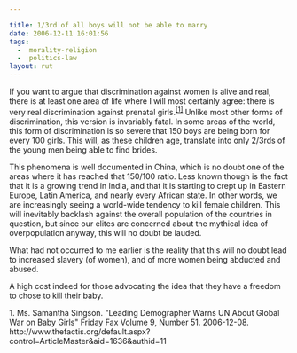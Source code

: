 ```yaml
---

title: 1/3rd of all boys will not be able to marry
date: 2006-12-11 16:01:56
tags:
  -  morality-religion
  -  politics-law
layout: rut
---
```


If you want to argue that discrimination against women is alive and real, there is at least one area of life where I will most certainly agree: there is very real discrimination against prenatal girls.<sup>[\[1\]][ref1]</sup>  Unlike most other forms of discrimination, this version is invariably fatal.  In some areas of the world, this form of discrimination is so severe that 150 boys are being born for every 100 girls.  This will, as these children age, translate into only 2/3rds of the young men being able to find brides.

This phenomena is well documented in China, which is no doubt one of the areas where it has reached that 150/100 ratio. Less known though is the fact that it is a growing trend in India, and that it is starting to crept up in Eastern Europe, Latin America, and nearly every African state.  In other words, we are increasingly seeing a world-wide tendency to kill female children.  This will inevitably backlash against the overall population of the countries in question, but since our elites are concerned about the mythical idea of overpopulation anyway, this will no doubt be lauded.

What had not occurred to me earlier is the reality that this will no doubt lead to increased slavery (of women), and of more women being abducted and abused.

A high cost indeed for those advocating the idea that they have a freedom to chose to kill their baby. 

<div markdown="1" class="postrefs">
1.  Ms. Samantha Singson.  "Leading Demographer Warns UN About Global War on Baby Girls" Friday Fax Volume 9, Number 51.  2006-12-08.  http://www.thefactis.org/default.aspx?control=ArticleMaster&aid=1636&authid=11
</div>

[ref1]: http://www.thefactis.org/default.aspx?control=ArticleMaster&aid=1636&authid=11 "Leading Demographer Warns UN About Global War on Baby Girls"

